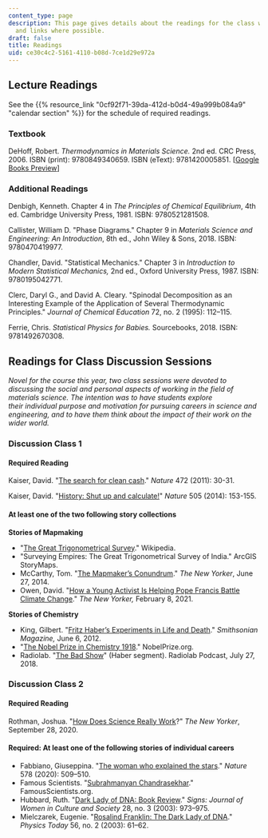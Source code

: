 ```yaml
---
content_type: page
description: This page gives details about the readings for the class with full citations
  and links where possible.
draft: false
title: Readings
uid: ce30c4c2-5161-4110-b08d-7ce1d29e972a
---
```

## Lecture Readings

See the {{% resource_link "0cf92f71-39da-412d-b0d4-49a999b084a9" "calendar section" %}} for the schedule of required readings.

### Textbook

DeHoff, Robert. *Thermodynamics in Materials Science.* 2nd ed. CRC Press, 2006. ISBN (print): 9780849340659. ISBN (eText): 9781420005851. \[[Google Books Preview](https://www.google.com/books/edition/_/uV_LBQAAQBAJ?hl=en&gbpv=1&pg=PP1)\]

### Additional Readings

Denbigh, Kenneth. Chapter 4 in *The Principles of Chemical Equilibrium*, 4th ed. Cambridge University Press, 1981. ISBN: 9780521281508.

Callister, William D. "Phase Diagrams." Chapter 9 in *Materials Science and Engineering: An Introduction*, 8th ed., John Wiley & Sons, 2018. ISBN: 9780470419977.

Chandler, David. "Statistical Mechanics." Chapter 3 in *Introduction to Modern Statistical Mechanics,* 2nd ed., Oxford University Press, 1987. ISBN: 9780195042771.

Clerc, Daryl G., and David A. Cleary. "Spinodal Decomposition as an Interesting Example of the Application of Several Thermodynamic Principles." *Journal of Chemical Education* 72, no. 2 (1995): 112–115.

Ferrie, Chris. *Statistical Physics for Babies.* Sourcebooks, 2018. ISBN: 9781492670308.

## Readings for Class Discussion Sessions

*Novel for the course this year, two class sessions were devoted to discussing the social and personal aspects of working in the field of materials science. The intention was to have students explore their individual purpose and motivation for pursuing careers in science and engineering, and to have them think about the impact of their work on the wider world.*

### Discussion Class 1

#### Required Reading

Kaiser, David. "[The search for clean cash](https://www.nature.com/articles/472030a)." *Nature* 472 (2011): 30-31.

Kaiser, David. "[History: Shut up and calculate!](https://www.nature.com/articles/505153a)" *Nature* 505 (2014): 153-155.

#### At least one of the two following story collections

**Stories of Mapmaking**

- "[The Great Trigonometrical Survey](https://en.wikipedia.org/w/index.php?title=Great_Trigonometrical_Survey&oldid=1014665563)." Wikipedia.
- "Surveying Empires: The Great Trigonometrical Survey of India." ArcGIS StoryMaps. 
- McCarthy, Tom. "[The Mapmaker’s Conundrum](https://www.newyorker.com/books/page-turner/the-mapmakers-conundrum)." *The New Yorker*, June 27, 2014.
- Owen, David. "[How a Young Activist Is Helping Pope Francis Battle Climate Change](https://www.newyorker.com/magazine/2021/02/08/how-a-young-activist-is-helping-pope-francis-battle-climate-change)." *The New Yorker,* February 8, 2021. 

**Stories of Chemistry**

- King, Gilbert. "[Fritz Haber’s Experiments in Life and Death](https://www.smithsonianmag.com/history/fritz-habers-experiments-in-life-and-death-114161301/)." *Smithsonian Magazine,* June 6, 2012. 
- "[The Nobel Prize in Chemistry 1918](https://www.nobelprize.org/prizes/chemistry/1918/summary/)." NobelPrize.org.
- Radiolab. "[The Bad Show](https://radiolab.org/podcast/bad-show)" (Haber segment). Radiolab Podcast, July 27, 2018.

### Discussion Class 2

#### Required Reading

Rothman, Joshua. "[How Does Science Really Work](https://www.newyorker.com/magazine/2020/10/05/how-does-science-really-work)?" *The New Yorker*, September 28, 2020. 

#### Required: At least one of the following stories of individual careers

- Fabbiano, Giuseppina. "[The woman who explained the stars](https://doi.org/10.1038/d41586-020-00509-3)." *Nature* 578 (2020): 509–510. 
- Famous Scientists. "[Subrahmanyan Chandrasekhar](https://www.famousscientists.org/subrahmanyan-chandrasekhar/)." FamousScientists.org. 
- Hubbard, Ruth. "[Dark Lady of DNA: Book Review](https://www.jstor.org/stable/10.1086/345333)." *Signs: Journal of Women in Culture and Society* 28, no. 3 (2003): 973–975.
- Mielczarek, Eugenie. "[Rosalind Franklin: The Dark Lady of DNA](https://doi.org/10.1063/1.1564352)." *Physics Today* 56, no. 2 (2003): 61–62.
